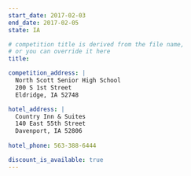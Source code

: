 ```yaml
---
start_date: 2017-02-03
end_date: 2017-02-05
state: IA

# competition title is derived from the file name,
# or you can override it here
title: 

competition_address: |
  North Scott Senior High School
  200 S 1st Street
  Eldridge, IA 52748

hotel_address: |
  Country Inn & Suites
  140 East 55th Street
  Davenport, IA 52806
  
hotel_phone: 563-388-6444

discount_is_available: true
---
```


